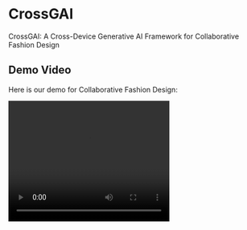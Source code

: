 # CrossGAI

CrossGAI: A Cross-Device Generative AI Framework for Collaborative Fashion Design

## Demo Video

Here is our demo for Collaborative Fashion Design: 

<video width="320" height="240" controls>
  <source src="https://github.com/horizonjohn/CrossGAI/tree/main/video/demo1_x264.mp4" type="video/mp4">
</video>
